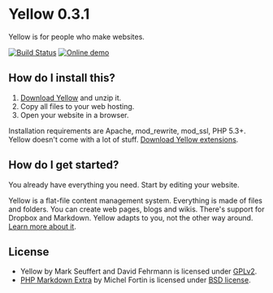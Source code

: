 Yellow 0.3.1
============
Yellow is for people who make websites.  

[![Build Status](https://travis-ci.org/markseu/yellowcms.svg)](https://travis-ci.org/markseu/yellowcms) [![Online demo](https://github.com/markseu/yellowcms-extensions/blob/master/documentation/yellowdemo.png?raw=true)](http://demo.datenstrom.se/)

How do I install this?
----------------------
1. [Download Yellow](https://github.com/markseu/yellowcms/archive/master.zip) and unzip it.  
2. Copy all files to your web hosting.  
3. Open your website in a browser.

Installation requirements are Apache, mod_rewrite, mod_ssl, PHP 5.3+.  
Yellow doesn't come with a lot of stuff. [Download Yellow extensions](https://github.com/markseu/yellowcms-extensions). 

How do I get started?
---------------------
You already have everything you need. Start by editing your website. 

Yellow is a flat-file content management system. Everything is made of files and folders. You can create web pages, blogs and wikis. There's support for Dropbox and Markdown. Yellow adapts to you, not the other way around. [Learn more about it](https://github.com/markseu/yellowcms-extensions/blob/master/documentation/README.md).

License
-------
* Yellow by Mark Seuffert and David Fehrmann is licensed under [GPLv2](http://opensource.org/licenses/GPL-2.0). 
* [PHP Markdown Extra](https://github.com/michelf/php-markdown) by Michel Fortin is licensed under [BSD license](http://opensource.org/licenses/BSD-3-Clause).